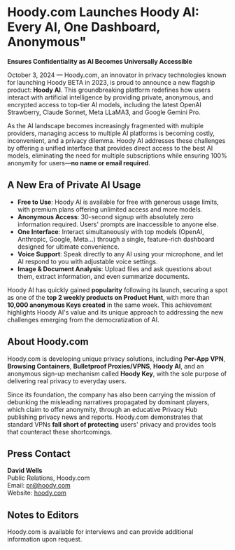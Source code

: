 # Hoody.com Launches Hoody AI: Every AI, One Dashboard, Anonymous"
 
**Ensures Confidentiality as AI Becomes Universally Accessible**

October 3, 2024 — Hoody.com, an innovator in privacy technologies known for launching Hoody BETA in 2023, is proud to announce a new flagship product: **Hoody AI**. This groundbreaking platform redefines how users interact with artificial intelligence by providing private, anonymous, and encrypted access to top-tier AI models, including the latest OpenAI Strawberry, Claude Sonnet, Meta LLaMA3, and Google Gemini Pro.

As the AI landscape becomes increasingly fragmented with multiple providers, managing access to multiple AI platforms is becoming costly, inconvenient, and a privacy dilemma. Hoody AI addresses these challenges by offering a unified interface that provides direct access to the best AI models, eliminating the need for multiple subscriptions while ensuring 100% anonymity for users—**no name or email required**.

## A New Era of Private AI Usage

- **Free to Use**: Hoody AI is available for free with generous usage limits, with premium plans offering unlimited access and more models.
- **Anonymous Access**: 30-second signup with absolutely zero information required. Users' prompts are inaccessible to anyone else.
- **One Interface**: Interact simultaneously with top models (OpenAI, Anthropic, Google, Meta...) through a single, feature-rich dashboard designed for ultimate convenience.
- **Voice Support**: Speak directly to any AI using your microphone, and let AI respond to you with adjustable voice settings.
- **Image & Document Analysis**: Upload files and ask questions about them, extract information, and even summarize documents.

Hoody AI has quickly gained **popularity** following its launch, securing a spot as one of the **top 2 weekly products on Product Hunt**, with more than **10,000 anonymous Keys created** in the same week. This achievement highlights Hoody AI's value and its unique approach to addressing the new challenges emerging from the democratization of AI.

## About Hoody.com

Hoody.com is developing unique privacy solutions, including **Per-App VPN**, **Browsing Containers**, **Bulletproof Proxies/VPNS**, **Hoody AI**, and an anonymous sign-up mechanism called **Hoody Key**, with the sole purpose of delivering real privacy to everyday users.

Since its foundation, the company has also been carrying the mission of debunking the misleading narratives propagated by dominant players, which claim to offer anonymity, through an educative Privacy Hub publishing privacy news and reports. Hoody.com demonstrates that standard VPNs **fall short of protecting** users' privacy and provides tools that counteract these shortcomings.

## Press Contact

**David Wells**  
Public Relations, Hoody.com  
Email: [pr@hoody.com](mailto:pr@hoody.com)  
Website: [hoody.com](https://hoody.com)

## Notes to Editors

Hoody.com is available for interviews and can provide additional information upon request.
